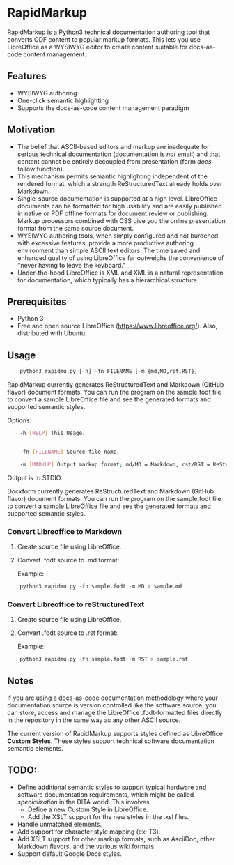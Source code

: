 # RapidMarkup

RapidMarkup is a Python3 technical documentation authoring tool that converts ODF content to popular markup formats. This lets you use LibreOffice as a WYSIWYG editor to create content suitable for docs-as-code content management.

## Features

- WYSIWYG authoring
- One-click semantic highlighting
- Supports the docs-as-code content management paradigm

## Motivation

- The belief that ASCII-based editors and markup are inadequate for serious technical documentation (documentation is *not* email) and that content cannot be entirely decoupled from presentation (form *does* follow function).
- This mechanism permits semantic highlighting independent of the rendered format, which a strength ReStructuredText already holds over Markdown.
- Single-source documentation is supported at a high level. LibreOffice documents can be formatted for high usability and are easily published in native or PDF offline formats for document review or publishing. Markup processors combined with CSS give you the online presentation format from the same source document.
- WYSIWYG authoring tools, when simply configured and not burdened with excessive features, provide a more productive authoring environment than simple ASCII text editors. The time saved and enhanced quality of using LibreOffice far outweighs the convenience of "never having to leave the keyboard."
- Under-the-hood LibreOffice is XML and XML is a natural representation for documentation, which typically has a hierarchical structure.

## Prerequisites

- Python 3
- Free and open source LibreOffice (https://www.libreoffice.org/). Also, distributed with Ubuntu.

## Usage

``` python
    python3 rapidmu.py [-h] -fn FILENAME [-m {md,MD,rst,RST}]
```

RapidMarkup currently generates ReStructuredText and Markdown (GitHub flavor) document formats. You can run the program on the sample.fodt file to convert a sample LibreOffice file and see the generated formats and supported semantic styles.

Options:

``` bash
    -h [HELP] This Usage.


    -fn [FILENAME] Source file name.

    -m [MARKUP] Output markup format; md/MD = Markdown, rst/RST = ReStructuredText
```

Output is to STDIO.

Docxform currently generates ReStructuredText and Markdown (GitHub flavor) document formats. You can run the program on the sample.fodt file to convert a sample LibreOffice file and see the generated formats and supported semantic styles.

### Convert Libreoffice to Markdown

1. Create source file using LibreOffice.
2. Convert .fodt source to .md format:

    Example:

``` python
    python3 rapidmu.py -fn sample.fodt -m MD > sample.md
```

### Convert Libreoffice to reStructuredText

1. Create source file using LibreOffice.
2. Convert .fodt source to .rst format:

    Example:

``` python
    python3 rapidmu.py -fn sample.fodt -m RST > sample.rst
```

## Notes

If you are using a docs-as-code documentation methodology where your documentation source is version controlled like the software source, you can store, access and manage the LibreOffice .fodt-formatted files directly in the repository in the same way as any other ASCII source.

The current version of RapidMarkup supports styles defined as LibreOffice **Custom Styles**. These styles support technical software documentation semantic elements.

## TODO:

- Define additional semantic styles to support typical hardware and software documentation requirements, which might be called *specialization* in the DITA world. This involves:
    - Define a new Custom Style in LibreOffice.
    - Add the XSLT support for the new styles in the .xsl files.
- Handle unmatched elements.
- Add support for character style mapping (ex: T3).
- Add XSLT support for other markup formats, such as AsciiDoc, other Markdown flavors, and the various wiki formats.
- Support default Google Docs styles.
